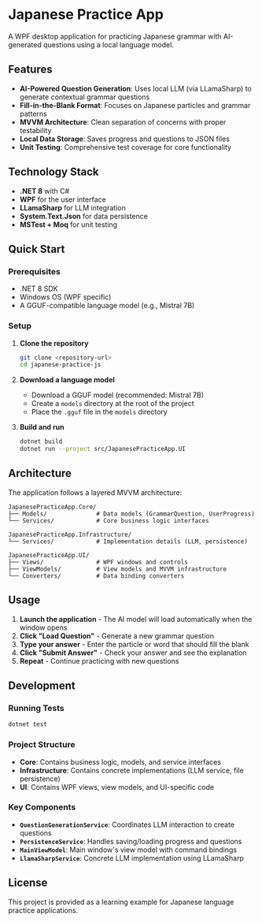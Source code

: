 # Japanese Practice App

A WPF desktop application for practicing Japanese grammar with AI-generated questions using a local language model.

## Features

- **AI-Powered Question Generation**: Uses local LLM (via LLamaSharp) to generate contextual grammar questions
- **Fill-in-the-Blank Format**: Focuses on Japanese particles and grammar patterns
- **MVVM Architecture**: Clean separation of concerns with proper testability
- **Local Data Storage**: Saves progress and questions to JSON files
- **Unit Testing**: Comprehensive test coverage for core functionality

## Technology Stack

- **.NET 8** with C#
- **WPF** for the user interface
- **LLamaSharp** for LLM integration
- **System.Text.Json** for data persistence
- **MSTest + Moq** for unit testing

## Quick Start

### Prerequisites

- .NET 8 SDK
- Windows OS (WPF specific)
- A GGUF-compatible language model (e.g., Mistral 7B)

### Setup

1. **Clone the repository**
   ```bash
   git clone <repository-url>
   cd japanese-practice-js
   ```

2. **Download a language model**
   - Download a GGUF model (recommended: Mistral 7B)
   - Create a `models` directory at the root of the project
   - Place the `.gguf` file in the `models` directory

3. **Build and run**
   ```bash
   dotnet build
   dotnet run --project src/JapanesePracticeApp.UI
   ```

## Architecture

The application follows a layered MVVM architecture:

```
JapanesePracticeApp.Core/
├── Models/              # Data models (GrammarQuestion, UserProgress)
└── Services/            # Core business logic interfaces

JapanesePracticeApp.Infrastructure/
└── Services/            # Implementation details (LLM, persistence)

JapanesePracticeApp.UI/
├── Views/               # WPF windows and controls
├── ViewModels/          # View models and MVVM infrastructure
└── Converters/          # Data binding converters
```

## Usage

1. **Launch the application** - The AI model will load automatically when the window opens
2. **Click "Load Question"** - Generate a new grammar question
3. **Type your answer** - Enter the particle or word that should fill the blank
4. **Click "Submit Answer"** - Check your answer and see the explanation
5. **Repeat** - Continue practicing with new questions

## Development

### Running Tests

```bash
dotnet test
```

### Project Structure

- **Core**: Contains business logic, models, and service interfaces
- **Infrastructure**: Contains concrete implementations (LLM service, file persistence)
- **UI**: Contains WPF views, view models, and UI-specific code

### Key Components

- **`QuestionGenerationService`**: Coordinates LLM interaction to create questions
- **`PersistenceService`**: Handles saving/loading progress and questions
- **`MainViewModel`**: Main window's view model with command bindings
- **`LlamaSharpService`**: Concrete LLM implementation using LLamaSharp

## License

This project is provided as a learning example for Japanese language practice applications.